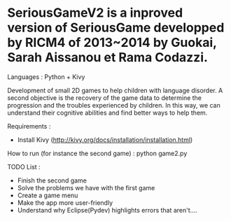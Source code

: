 SeriousGameV2 is a inproved version of SeriousGame developped by RICM4 of 2013~2014 by Guokai, Sarah Aissanou et Rama Codazzi.
=============================================================================================================
Languages : Python + Kivy

Development of small 2D games to help children with language disorder. A second objective is the recovery of the game data to determine the progression and the troubles experienced by children. In this way, we can understand their cognitive abilities and find better ways to help them. 

Requirements : 
- Install Kivy (http://kivy.org/docs/installation/installation.html)


How to run (for instance the second game) : python game2.py

TODO List :
- Finish the second game
- Solve the problems we have with the first game
- Create a game menu
- Make the app more user-friendly 
- Understand why Eclipse(Pydev) highlights errors that aren't....
